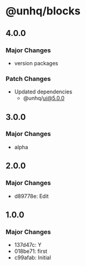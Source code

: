 # @unhq/blocks

## 4.0.0

### Major Changes

- version packages

### Patch Changes

- Updated dependencies
  - @unhq/ui@5.0.0

## 3.0.0

### Major Changes

- alpha

## 2.0.0

### Major Changes

- d89778e: Edit

## 1.0.0

### Major Changes

- 137d47c: Y
- 018be71: first
- c99afab: Initial

